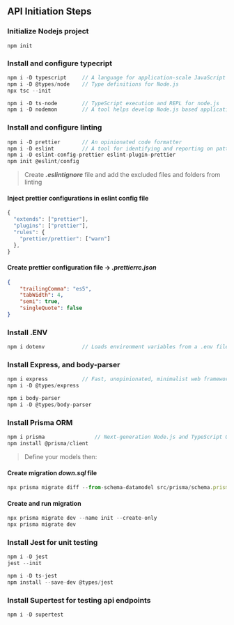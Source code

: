 ## API Initiation Steps

### Initialize Nodejs project

``` cli
npm init
```

### Install and configure typecript

``` ts
npm i -D typescript     // A language for application-scale JavaScript
npm i -D @types/node    // Type definitions for Node.js
npx tsc --init          

npm i -D ts-node        // TypeScript execution and REPL for node.js
npm i -D nodemon        // A tool helps develop Node.js based applications
```

### Install and configure linting
``` ts
npm i -D prettier       // An opinionated code formatter
npm i -D eslint         // A tool for identifying and reporting on patterns found in ECMAScript
npm i -D eslint-config-prettier eslint-plugin-prettier
npm init @eslint/config
```

> Create ***.eslintignore*** file and add the excluded files and folders from linting

#### Inject prettier configurations in eslint config file
``` ts
{
  "extends": ["prettier"],
  "plugins": ["prettier"],
  "rules": {
    "prettier/prettier": ["warn"]
  },
}
```

#### Create prettier configuration file -> ***.prettierrc.json***
``` json
{
    "trailingComma": "es5",
    "tabWidth": 4,
    "semi": true,
    "singleQuote": false
}
```

### Install .ENV
``` ts
npm i dotenv            // Loads environment variables from a .env file into process.env.
```

### Install Express, and body-parser
``` ts
npm i express           // Fast, unopinionated, minimalist web framework for node
npm i -D @types/express

npm i body-parser
npm i -D @types/body-parser
```

### Install Prisma ORM
``` ts
npm i prisma                // Next-generation Node.js and TypeScript ORM
npm install @prisma/client
```

> Define your models then:

#### Create migration *down.sql* file
``` ts
npx prisma migrate diff --from-schema-datamodel src/prisma/schema.prisma --to-schema-datasource src/prisma/schema.prisma --script > down.sql
```

#### Create and run migration
``` ts
npx prisma migrate dev --name init --create-only
npx prisma migrate dev
```

### Install Jest for unit testing
``` ts
npm i -D jest
jest --init

npm i -D ts-jest
npm install --save-dev @types/jest
```

### Install Supertest for testing api endpoints
``` ts
npm i -D supertest
```